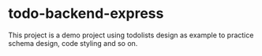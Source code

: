 # todo-backend-express
This project is a demo project using todolists design as example to practice schema design, code styling and so on.

